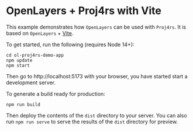 # OpenLayers + Proj4rs with Vite

This example demonstrates how `OpenLayers` can be used with `Proj4rs`. It is based on `OpenLayers` + [Vite](https://vitejs.dev/).

To get started, run the following (requires Node 14+):

    cd ol-proj4rs-demo-app
    npm update
    npm start

Then go to http://localhost:5173 with your browser, you have started start a development server.

To generate a build ready for production:

    npm run build

Then deploy the contents of the `dist` directory to your server.  You can also run `npm run serve` to serve the results of the `dist` directory for preview.
